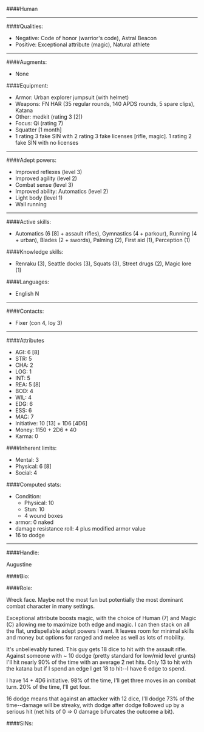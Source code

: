 ####Human
____
####Qualities:

- Negative: Code of honor (warrior's code), Astral Beacon
- Positive: Exceptional attribute (magic), Natural athlete

____
####Augments:

- None

####Equipment:

- Armor: Urban explorer jumpsuit (with helmet) 
- Weapons: FN HAR (35 regular rounds, 140 APDS rounds, 5 spare clips), Katana
- Other: medkit (rating 3 [2])
- Focus: Qi (rating 7)
- Squatter [1 month]
- 1 rating 3 fake SIN with 2 rating 3 fake licenses [rifle, magic]. 1 rating 2 fake SIN with no licenses

____
####Adept powers: 

- Improved reflexes (level 3)
- Improved agility (level 2)
- Combat sense (level 3)
- Improved ability: Automatics (level 2)
- Light body (level 1)
- Wall running

____
####Active skills:

- Automatics (6 [8] + assault rifles), Gymnastics (4 + parkour), Running (4 + urban), Blades (2 + swords), Palming (2), First aid (1), Perception (1)

####Knowledge skills:

- Renraku (3), Seattle docks (3), Squats (3), Street drugs (2), Magic lore (1)

####Languages:

- English N

____
####Contacts:

- Fixer (con 4, loy 3)

____
####Attributes

- AGI: 6 [8]
- STR: 5
- CHA: 2
- LOG: 1
- INT: 5
- REA: 5 [8]
- BOD: 4
- WIL: 4
- EDG: 6
- ESS: 6
- MAG: 7
- Initiative: 10 [13] + 1D6 [4D6]
- Money: 1150 + 2D6 * 40
- Karma: 0

####Inherent limits:

- Mental: 3
- Physical: 6 [8]
- Social: 4

####Computed stats:

- Condition:
	- Physical: 10
	- Stun: 10
	- 4 wound boxes
- armor: 0 naked
- damage resistance roll: 4 plus modified armor value
- 16 to dodge

____
####Handle:

Augustine

####Bio:



####Role:

Wreck face. Maybe not the most fun but potentially the most dominant combat character in many settings. 

Exceptional attribute boosts magic, with the choice of Human (7) and Magic (C) allowing me to maximize both edge and magic. I can then stack on all the flat, undispellable adept powers I want. It leaves room for minimal skills and money but options for ranged and melee as well as lots of mobility.

It's unbelievably tuned. This guy gets 18 dice to hit with the assault rifle. Against someone with ~ 10 dodge (pretty standard for low/mid level grunts) I'll hit nearly 90% of the time with an average 2 net hits. Only 13 to hit with the katana but if I spend an edge I get 18 to hit--I have 6 edge to spend. 

I have 14 + 4D6 initiative. 98% of the time, I'll get three moves in an combat turn. 20% of the time, I'll get four. 

16 dodge means that against an attacker with 12 dice, I'll dodge 73% of the time--damage will be streaky, with dodge after dodge followed up by a serious hit (net hits of 0 => 0 damage bifurcates the outcome a bit).



####SINs: